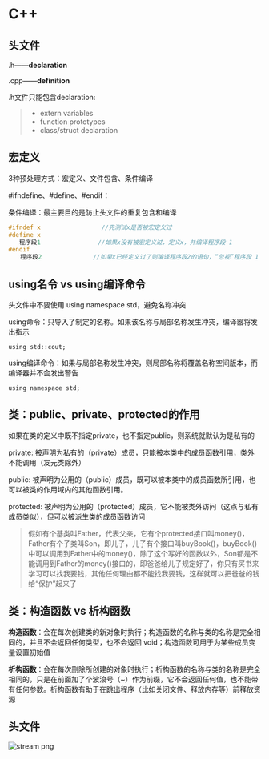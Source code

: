 # C++
## 头文件
.h——**declaration** 

.cpp——**definition**

.h文件只能包含declaration:

> * extern variables
> * function prototypes
> * class/struct declaration

## 宏定义
3种预处理方式：宏定义、文件包含、条件编译

#ifndefine、#define、#endif：

条件编译：最主要目的是防止头文件的重复包含和编译

```c++
#ifndef x                 //先测试x是否被宏定义过
#define x
   程序段1                //如果x没有被宏定义过，定义x，并编译程序段 1
#endif   
　　程序段2 　　          //如果x已经定义过了则编译程序段2的语句，“忽视”程序段 1
```
## using名令 vs using编译命令
头文件中不要使用 using namespace std，避免名称冲突

using命令：只导入了制定的名称。如果该名称与局部名称发生冲突，编译器将发出指示
```
using std::cout;
```
using编译命令：如果与局部名称发生冲突，则局部名称将覆盖名称空间版本，而编译器并不会发出警告
```
using namespace std;
```
## 类：public、private、protected的作用
如果在类的定义中既不指定private，也不指定public，则系统就默认为是私有的

private: 被声明为私有的（private）成员，只能被本类中的成员函数引用，类外不能调用（友元类除外）

public: 被声明为公用的（public）成员，既可以被本类中的成员函数所引用，也可以被类的作用域内的其他函数引用。

protected: 被声明为公用的（protected）成员，它不能被类外访问（这点与私有成员类似），但可以被派生类的成员函数访问

> 假如有个基类叫Father，代表父亲，它有个protected接口叫money()，Father有个子类叫Son，即儿子，儿子有个接口叫buyBook()，buyBook()中可以调用到Father中的money()，除了这个写好的函数以外，Son都是不能调用到Father的money()接口的，即爸爸给儿子规定好了，你只有买书来学习可以找我要钱，其他任何理由都不能找我要钱，这样就可以把爸爸的钱给“保护”起来了

## 类：构造函数 vs 析构函数
**构造函数**：会在每次创建类的新对象时执行；构造函数的名称与类的名称是完全相同的，并且不会返回任何类型，也不会返回 void；构造函数可用于为某些成员变量设置初始值

**析构函数**：会在每次删除所创建的对象时执行；析构函数的名称与类的名称是完全相同的，只是在前面加了个波浪号（~）作为前缀，它不会返回任何值，也不能带有任何参数。析构函数有助于在跳出程序（比如关闭文件、释放内存等）前释放资源

## 头文件 <fstream>
![stream png](https://img-blog.csdn.net/20161209145537613?watermark/2/text/aHR0cDovL2Jsb2cuY3Nkbi5uZXQvYTEyNTkzMDEyMw==/font/5a6L5L2T/fontsize/400/fill/I0JBQkFCMA==/dissolve/70/gravity/SouthEast)
   
